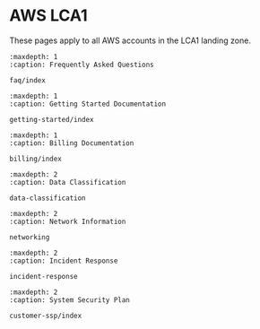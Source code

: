 # AWS LCA1

These pages apply to all AWS accounts in the LCA1 landing zone.

```{toctree}
:maxdepth: 1
:caption: Frequently Asked Questions

faq/index

```

```{toctree}
:maxdepth: 1
:caption: Getting Started Documentation

getting-started/index

```

```{toctree}
:maxdepth: 1
:caption: Billing Documentation

billing/index

```

```{toctree}
:maxdepth: 2
:caption: Data Classification

data-classification

```

```{toctree}
:maxdepth: 2
:caption: Network Information

networking

```

```{toctree}
:maxdepth: 2
:caption: Incident Response

incident-response

```

```{toctree}
:maxdepth: 2
:caption: System Security Plan

customer-ssp/index

```
